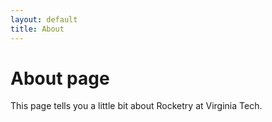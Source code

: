```yaml
---
layout: default
title: About
---
```

# About page

This page tells you a little bit about Rocketry at Virginia Tech.

